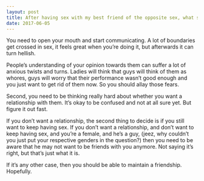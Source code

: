 ```yaml
---
layout: post
title: After having sex with my best friend of the opposite sex, what should I do? We are both single, but I don&#39;t want to lose a great friend.
date: 2017-06-05
---
```


<p>You need to open your mouth and start communicating. A lot of boundaries get crossed in sex, it feels great when you’re doing it, but afterwards it can turn hellish.</p><p>People’s understanding of your opinion towards them can suffer a lot of anxious twists and turns. Ladies will think that guys will think of them as whores, guys will worry that their performance wasn’t good enough and you just want to get rid of them now. So you should allay those fears.</p><p>Second, you need to be thinking really hard about whether you want a relationship with them. It’s okay to be confused and not at all sure yet. But figure it out fast.</p><p>If you don’t want a relationship, the second thing to decide is if you still want to keep having sex. If you don’t want a relationship, and don’t want to keep having sex, and you’re a female, and he’s a guy, (jeez, why couldn’t you just put your respective genders in the question?) then you need to be aware that he may not want to be friends with you anymore. Not saying it’s right, but that’s just what it is.</p><p>If it’s any other case, then you should be able to maintain a friendship. Hopefully.</p>
